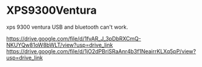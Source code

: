 # XPS9300Ventura
xps 9300 ventura USB and bluetooth can't work.

https://drive.google.com/file/d/1fvAR_J_3pDbRXCmQ-NKUYQw81oW8bWLT/view?usp=drive_link
https://drive.google.com/file/d/1jO2dPBriSRaAnr4b3f1NeairrKLXq5pP/view?usp=drive_link
